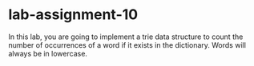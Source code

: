 # lab-assignment-10
In this lab, you are going to implement a trie data structure to count the number of occurrences of a word if it exists in the dictionary. Words will always be in lowercase.